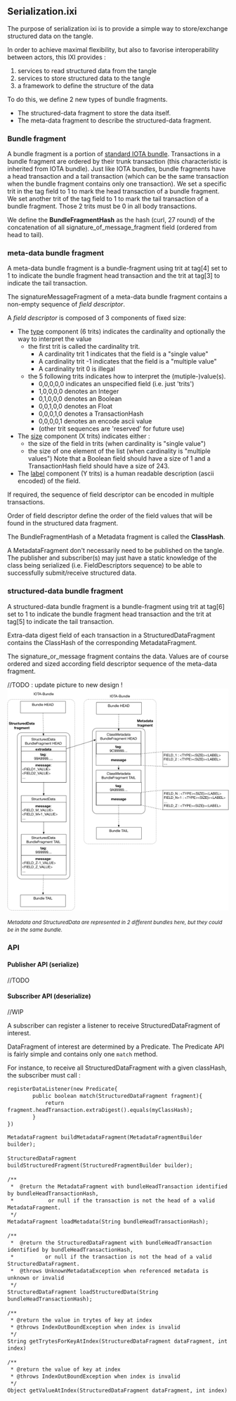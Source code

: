## Serialization.ixi

The purpose of serialization ixi is to provide a simple way to store/exchange structured data on the tangle.

In order to achieve maximal flexibility, but also to favorise interoperability between actors, this IXI provides :
1. services to read structured data from the tangle
2. services to store structured data to the tangle
3. a framework to define the structure of the data

To do this, we define 2 new types of bundle fragments.

 - The structured-data fragment to store the data itself.
 - The meta-data fragment to describe the structured-data fragment.

### Bundle fragment

A bundle fragment is a portion of [standard IOTA bundle](https://docs.iota.org/docs/getting-started/0.1/introduction/what-is-a-bundle). 
Transactions in a bundle fragment are ordered by their trunk transaction (this characteristic is inherited from IOTA bundle). 
Just like IOTA bundles, bundle fragments have a head transaction and a tail transaction (which can be the same transaction when the bundle fragment contains only one transaction). 
We set a specific trit in the tag field to 1 to mark the head transaction of a bundle fragment. 
We set another trit of the tag field to 1 to mark the tail transaction of a bundle fragment. Those 2 trits must be 0 in all body transactions.

We define the **BundleFragmentHash** as the hash (curl, 27 round) of the concatenation of all signature_of_message_fragment field (ordered from head to tail).

### meta-data bundle fragment

A meta-data bundle fragment is a bundle-fragment using trit at tag[4] set to 1 to indicate the bundle fragment head transaction and the trit at tag[3] to indicate the tail transaction. 

The signatureMessageFragment of a meta-data bundle fragment contains a non-empty sequence of *field descriptor*.

A *field descriptor* is composed of 3 components of fixed size:

- The <u>type</u> component (6 trits) indicates the cardinality and optionally the way to interpret the value  
    - the first trit is called the cardinality trit. 
        - A cardinality trit 1 indicates that the field is a "single value" 
        - A cardinality trit -1 indicates that the field is a "multiple value" 
        - A cardinality trit 0 is illegal 
    - the 5 following trits indicates how to interpret the (mutiple-)value(s).
        - 0,0,0,0,0 indicates an unspecified field (i.e. just 'trits')
        - 1,0,0,0,0 denotes an Integer 
        - 0,1,0,0,0 denotes an Boolean 
        - 0,0,1,0,0 denotes an Float 
        - 0,0,0,1,0 denotes a TransactionHash 
        - 0,0,0,0,1 denotes an encode ascii value 
        - (other trit sequences are 'reserved' for future use)
- The <u>size</u> component (X trits) indicates either :
    - the size of the field in trits (when cardinality is "single value")
    - the size of one element of the list (when cardinality is "multiple values")
    Note that a Boolean field should have a size of 1 and a TransactionHash field should have a size of 243.
- The <u>label</u> component (Y trits) is a human readable description  (ascii encoded) of the field.

If required, the sequence of field descriptor can be encoded in multiple transactions.

Order of field descriptor define the order of the field values that will be found in the structured data fragment.

The BundleFragmentHash of a Metadata fragment is called the **ClassHash**.

A MetadataFragment don't necessarily need to be published on the tangle. The publisher and subscriber(s) may just have 
a static knowledge of the class being serialized (i.e. FieldDescriptors sequence) to be able to successfully submit/receive structured data. 

### structured-data bundle fragment

A structured-data bundle fragment is a bundle-fragment using trit at tag[6] set to 1 to indicate the bundle fragment 
head transaction and the trit at tag[5] to indicate the tail transaction. 

Extra-data digest field of each transaction in a StructuredDataFragment contains the ClassHash of the corresponding MetadataFragment.

The signature_or_message fragment contains the data. Values are of course ordered and sized according field descriptor sequence of the meta-data fragment.

//TODO : update picture to new design !
![bundles](https://github.com/iotaledger/serialization.ixi/blob/master/docs/serialization.png?raw=true)

<small>*Metadata and StructuredData are represented in 2 different bundles here, but they could be in the same bundle.*</small>

### API

#### Publisher API (serialize)

//TODO

#### Subscriber API (deserialize)

//WIP

A subscriber can register a listener to receive StructuredDataFragment of interest.

DataFragment of interest are determined by a Predicate. The Predicate API is fairly simple and contains only one `match` method.

For instance, to receive all StructuredDataFragment with a given classHash, the subscriber must call :

```
registerDataListener(new Predicate{
        public boolean match(StructuredDataFragment fragment){
            return fragment.headTransaction.extraDigest().equals(myClassHash);
        }
})
``` 

```
MetadataFragment buildMetadataFragment(MetadataFragmentBuilder builder);

StructuredDataFragment buildStructuredFragment(StructuredFragmentBuilder builder);

/**
 *  @return the MetadataFragment with bundleHeadTransaction identified by bundleHeadTransactionHash, 
 *           or null if the transaction is not the head of a valid MetadataFragment. 
 */
MetadataFragment loadMetadata(String bundleHeadTransactionHash);

/**
 *  @return the StructuredDataFragment with bundleHeadTransaction identified by bundleHeadTransactionHash, 
 *          or null if the transaction is not the head of a valid StructuredDataFragment. 
 *  @throws UnknownMetadataException when referenced metadata is unknown or invalid
 */
StructuredDataFragment loadStructuredData(String bundleHeadTransactionHash);

/**
 * @return the value in trytes of key at index
 * @throws IndexOutBoundException when index is invalid
 */
String getTrytesForKeyAtIndex(StructuredDataFragment dataFragment, int index)

/**
 * @return the value of key at index
 * @throws IndexOutBoundException when index is invalid
 */
Object getValueAtIndex(StructuredDataFragment dataFragment, int index)
```
